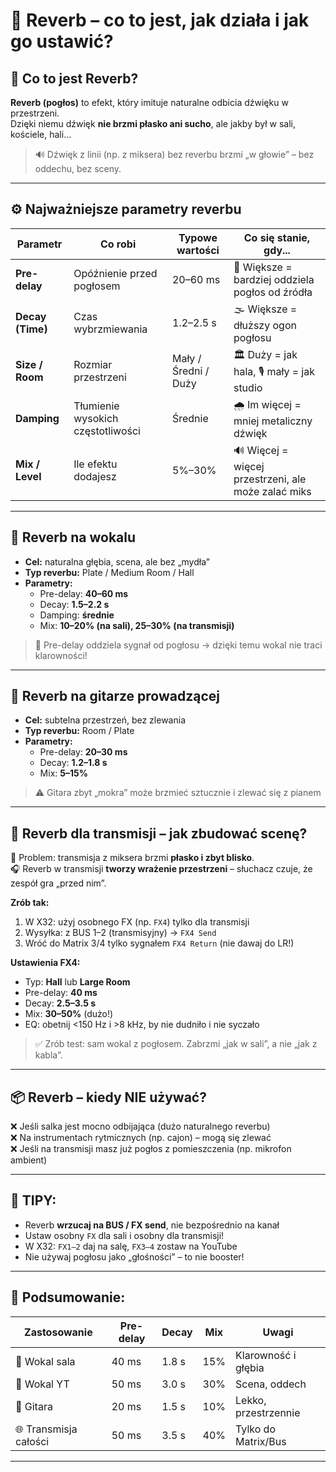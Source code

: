# 🌌 Reverb – co to jest, jak działa i jak go ustawić?

## 🧠 Co to jest Reverb?

**Reverb (pogłos)** to efekt, który imituje naturalne odbicia dźwięku w przestrzeni.  
Dzięki niemu dźwięk **nie brzmi płasko ani sucho**, ale jakby był w sali, kościele, hali...

> 🔊 Dźwięk z linii (np. z miksera) bez reverbu brzmi „w głowie” – bez oddechu, bez sceny.

---

## ⚙️ Najważniejsze parametry reverbu

| Parametr         | Co robi | Typowe wartości | Co się stanie, gdy... |
|------------------|---------|------------------|------------------------|
| **Pre-delay**     | Opóźnienie przed pogłosem | 20–60 ms | 🧠 Większe = bardziej oddziela pogłos od źródła |
| **Decay (Time)**  | Czas wybrzmiewania | 1.2–2.5 s | 🌫️ Większe = dłuższy ogon pogłosu |
| **Size / Room**   | Rozmiar przestrzeni | Mały / Średni / Duży | 🏛️ Duży = jak hala, 🎙️ mały = jak studio |
| **Damping**       | Tłumienie wysokich częstotliwości | Średnie | 🌧️ Im więcej = mniej metaliczny dźwięk |
| **Mix / Level**   | Ile efektu dodajesz | 5%–30% | 🔊 Więcej = więcej przestrzeni, ale może zalać miks |

---

## 🎤 Reverb na wokalu

- **Cel:** naturalna głębia, scena, ale bez „mydła”
- **Typ reverbu:** Plate / Medium Room / Hall
- **Parametry:**
    - Pre-delay: **40–60 ms**
    - Decay: **1.5–2.2 s**
    - Damping: **średnie**
    - Mix: **10–20% (na sali), 25–30% (na transmisji)**

> 🧠 Pre-delay oddziela sygnał od pogłosu → dzięki temu wokal nie traci klarowności!

---

## 🎸 Reverb na gitarze prowadzącej

- **Cel:** subtelna przestrzeń, bez zlewania
- **Typ reverbu:** Room / Plate
- **Parametry:**
    - Pre-delay: **20–30 ms**
    - Decay: **1.2–1.8 s**
    - Mix: **5–15%**

> ⚠️ Gitara zbyt „mokra” może brzmieć sztucznie i zlewać się z pianem

---

## 📡 Reverb dla transmisji – jak zbudować scenę?

🎯 Problem: transmisja z miksera brzmi **płasko i zbyt blisko**.  
🎧 Reverb w transmisji **tworzy wrażenie przestrzeni** – słuchacz czuje, że zespół gra „przed nim”.

**Zrób tak:**

1. W X32: użyj osobnego FX (np. `FX4`) tylko dla transmisji
2. Wysyłka: z BUS 1–2 (transmisyjny) → `FX4 Send`
3. Wróć do Matrix 3/4 tylko sygnałem `FX4 Return` (nie dawaj do LR!)

**Ustawienia FX4:**
- Typ: **Hall** lub **Large Room**
- Pre-delay: **40 ms**
- Decay: **2.5–3.5 s**
- Mix: **30–50%** (dużo!)
- EQ: obetnij <150 Hz i >8 kHz, by nie dudniło i nie syczało

> ✅ Zrób test: sam wokal z pogłosem. Zabrzmi „jak w sali”, a nie „jak z kabla”.

---

## 📦 Reverb – kiedy NIE używać?

❌ Jeśli salka jest mocno odbijająca (dużo naturalnego reverbu)  
❌ Na instrumentach rytmicznych (np. cajon) – mogą się zlewać  
❌ Jeśli na transmisji masz już pogłos z pomieszczenia (np. mikrofon ambient)

---

## 🧪 TIPY:

- Reverb **wrzucaj na BUS / FX send**, nie bezpośrednio na kanał
- Ustaw osobny `FX` dla sali i osobny dla transmisji!
- W X32: `FX1–2` daj na salę, `FX3–4` zostaw na YouTube
- Nie używaj pogłosu jako „głośności” – to nie booster!

---

## 🎯 Podsumowanie:

| Zastosowanie | Pre-delay | Decay | Mix | Uwagi |
|--------------|-----------|-------|-----|-------|
| 🎤 Wokal sala | 40 ms     | 1.8 s | 15% | Klarowność i głębia |
| 🎤 Wokal YT   | 50 ms     | 3.0 s | 30% | Scena, oddech |
| 🎸 Gitara     | 20 ms     | 1.5 s | 10% | Lekko, przestrzennie |
| 🌐 Transmisja całości | 50 ms | 3.5 s | 40% | Tylko do Matrix/Bus |

---

